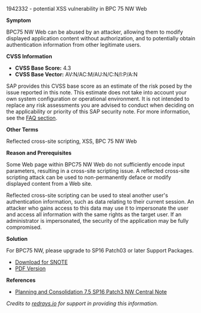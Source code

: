 1942332 - potential XSS vulnerability in BPC 75 NW Web

**Symptom**

BPC75 NW Web can be abused by an attacker, allowing them to modify displayed application content without authorization, and to potentially obtain authentication information from other legitimate users.

**CVSS Information**

- **CVSS Base Score:** 4.3
- **CVSS Base Vector:** AV:N/AC:M/AU:N/C:N/I:P/A:N

SAP provides this CVSS base score as an estimate of the risk posed by the issue reported in this note. This estimate does not take into account your own system configuration or operational environment. It is not intended to replace any risk assessments you are advised to conduct when deciding on the applicability or priority of this SAP security note. For more information, see the [FAQ section](https://service.sap.com/securitynotes/).

**Other Terms**

Reflected cross-site scripting, XSS, BPC 75 NW Web

**Reason and Prerequisites**

Some Web page within BPC75 NW Web do not sufficiently encode input parameters, resulting in a cross-site scripting issue. A reflected cross-site scripting attack can be used to non-permanently deface or modify displayed content from a Web site.

Reflected cross-site scripting can be used to steal another user's authentication information, such as data relating to their current session. An attacker who gains access to this data may use it to impersonate the user and access all information with the same rights as the target user. If an administrator is impersonated, the security of the application may be fully compromised.

**Solution**

For BPC75 NW, please upgrade to SP16 Patch03 or later Support Packages.

- [Download for SNOTE](https://notesdownloads.sap.com/note/0040000017761362017)
- [PDF Version](https://userapps.support.sap.com/sap/support/sfm/notes/print/0001942332?language=en-US&token=445829D2894D5C7BAE912FF94497B577)

**References**

- [Planning and Consolidation 7.5 SP16 Patch3 NW Central Note](https://me.sap.com/notes/1927395)

*Credits to [redrays.io](https://redrays.io) for support in providing this information.*